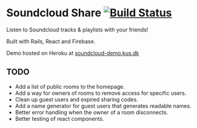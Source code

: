 # Soundcloud Share [![Build Status](https://travis-ci.org/davidkus/soundcloud-share.svg?branch=improved-audio-sync)](https://travis-ci.org/davidkus/soundcloud-share)

Listen to Soundcloud tracks & playlists with your friends!

Built with Rails, React and Firebase.

Demo hosted on Heroku at [soundcloud-demo.kus.dk](http://soundcloud-demo.kus.dk)

## TODO

 - Add a list of public rooms to the homepage.
 - Add a way for owners of rooms to remove access for specific users. 
 - Clean up guest users and expired sharing codes.
 - Add a name generator for guest users that generates readable names.
 - Better error handling when the owner of a room disconnects.
 - Better testing of react components.
